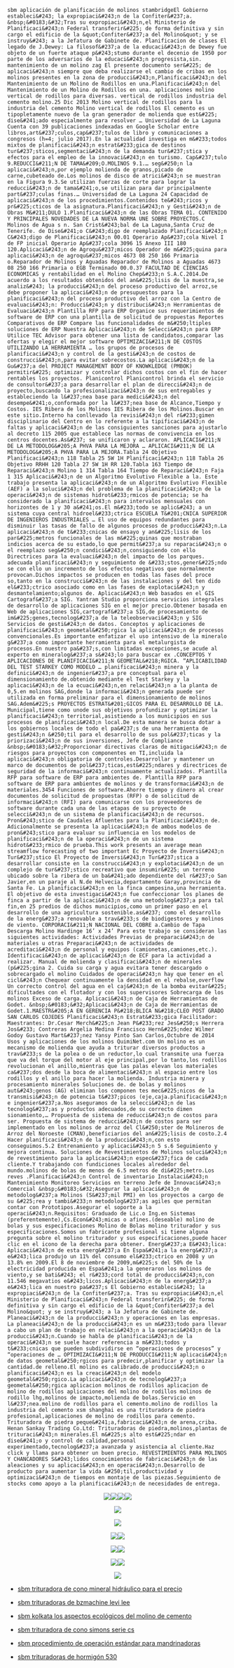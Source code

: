 
```
sbm aplicación de planificación de molinos stambridgeEl Gobierno estableci&#243; la expropiaci&#243;n de la Confiter&#237;a. &nbsp;&#0183;&#32;Tras su expropiaci&#243;n,el Ministerio de Planificaci&#243;n Federal transferir&#225; de forma definitiva y sin cargo el edificio de la &quot;Confiter&#237;a del Molino&quot; y se instruy&#243; a la Jefatura de Gabinete de. Planificacion de clases El legado de J.Dewey: La filosof&#237;a de la educaci&#243;n de Dewey fue objeto de un fuerte ataque p&#243;stumo durante el decenio de 1950 por parte de los adversarios de la educaci&#243;n progresista,sin. mantenimiento de un molino zag El presente documento ser&#225; de aplicaci&#243;n siempre que deba realizarse el cambio de cribas en los molinos presentes en la zona de producci&#243;n,Planificaci&#243;n del Mantenimiento de un Molino de Rodillos en una.Planificaci&#243;n del Mantenimiento de un Molino de Rodillos en una. aplicaciones molino vertical de rodillos para diversas. vertical de rodillos industria del cemento molino.25 Dic 2013 Molino vertical de rodillos para la industria del cemento Molino vertical de rodillos El cemento es un tipopletamente nuevo de la gran generador de molienda que est&#225; dise&#241;ado especialmente para resolver … Universidad de La Laguna Cuenta con 39 publicaciones indexadas en Google Scholar entre libros,art&#237;culos,cap&#237;tulos de libro y comunicaciones a congresos (h=4; julio 2017).En la actualidad investiga en m&#233;todos mixtos de planificaci&#243;n estrat&#233;gica de destinos tur&#237;sticos,segmentaci&#243;n de la demanda tur&#237;stica y efectos para el empleo de la innovaci&#243;n en turismo. Cap&#237;tulo 9.REDUCCI&#211;N DE TAMA&#209;O.MOLINOS 9.1.… seg&#250;n la aplicaci&#243;n,por ejemplo molienda de granos,picado de carne,cubeteado de.Los molinos de disco de atrici&#243;n se muestran en la Figura 9.3.Se utilizan fuerzas de corte para lograr la reducci&#243;n de tama&#241;o,se utilizan para dar principalmente part&#237;culas finas.… Universidad de La Laguna 24 Capacidad de aplicaci&#243;n de los procedimientos.Contenidos te&#243;ricos y pr&#225;cticos de la asignatura.Planificaci&#243;n y Gesti&#243;n de Obras M&#211;DULO 1.Planificaci&#243;n de las Obras TEMA 01. CONTENIDO Y PRINCIPALES NOVEDADES DE LA NUEVA NORMA UNE SOBRE PROYECTOS.C Molinos de Agua s n. San Crist&#243;bal de La Laguna,Santa Cruz de Tenerife. de Dise&#241;o C&#243;digo de reemplazado Planificaci&#243;n C&#243;digo de Planificaci&#243;n 00.01 Operario Ap&#237;cola Nivel I de FP inicial Operario Ap&#237;cola 3096 15 Anexo III 180 120.Aplicaci&#243;n de Agroqu&#237;micos Operador de m&#225;quina para aplicaci&#243;n de agroqu&#237;micos 4673 08 250 166 Primaria o.Reparador de Molinos y Aguadas Reparador de Molinos a Aguadas 4673 08 250 166 Primaria o EGB Terminado 00.0.37 FACULTAD DE CIENCIAS ECONOMICAS y rentabilidad en el Molino Chep&#233;n S.A.C.2014.De acuerdo a los resultados obtenidos del an&#225;lisis de la muestra,se analiz&#243; la producci&#243;n del proceso productivo del arroz,se debe proponer la aplicaci&#243;n de presupuestos para la planificaci&#243;n del proceso productivo del arroz con la Centro de evaluaci&#243;n: Producci&#243;n y distribuci&#243;n Herramientas de Evaluaci&#243;n Plantilla RFP para ERP Organice sus requerimientos de software de ERP con una plantilla de solicitud de propuestas Reportes Comparativos de ERP Compare las funcionalidades de m&#250;ltiples soluciones de ERP Nuestra Aplicaci&#243;n de Selecci&#243;n para ERP Utilice TEC Advisor para obtener una lista de candidatos,comparar las ofertas y elegir el mejor software OPTIMIZACI&#211;N DE COSTOS UTILIZANDO LA HERRAMIENTA … los grupos de procesos de planificaci&#243;n y control de la gesti&#243;n de costos de construcci&#243;n,para evitar sobrecostos.La aplicaci&#243;n de la Gu&#237;a del PROJECT MANAGEMENT BODY OF KNOWKLEDGE (PMBOK) permitir&#225; optimizar y controlar dichos costos con el fin de hacer rentables los proyectos. Planicontrol Planicontrol brinda el servicio de consultor&#237;a para desarrollar el plan de direcci&#243;n de proyecto,buscando la profesionalizaci&#243;n de sus entregables y estableciendo la l&#237;nea base para medici&#243;n del desempe&#241;o,conformada por la l&#237;nea base de Alcance,Tiempo y Costos. IES Ribera de los Molinos IES Ribera de los Molinos.Buscar en este sitio.Interno ha conllevado la revisi&#243;n del r&#233;gimen disciplinario del Centro en lo referente a la tipificaci&#243;n de faltas y aplicaci&#243;n de las consiguientes sanciones para ajustarlo al decreto 115 2005 que establece las normas de convivencia en los centros docentes.As&#237; se unificaron y aclararon. APLICACI&#211;N DE LA METODOLOG&#205;A PHVA PARA LA MEJORA … APLICACI&#211;N DE LA METODOLOG&#205;A PHVA PARA LA MEJORA.Tabla 24 Objetivo Planificaci&#243;n 118 Tabla 25 5W 1H Planificaci&#243;n 118 Tabla 26 Objetivo RRHH 120 Tabla 27 5W 1H RR 120.Tabla 163 Tiempo de Reparaci&#243;n Molino 1 314 Tabla 164 Tiempo de Reparaci&#243;n Faja 1 315 Aplicaci&#243;n de un Algoritmo Evolutivo Flexible a la. Este trabajo presenta la aplicaci&#243;n de un Algoritmo Evolutivo Flexible (AEF) a la soluci&#243;n del problema de la planificaci&#243;n de la operaci&#243;n de sistemas hidrot&#233;rmicos de potencia; se ha considerado la planificaci&#243;n para intervalos mensuales con horizontes de 1 y 30 a&#241;os.El m&#233;todo se aplic&#243; a un sistema cuya central hidroel&#233;ctrica ESCUELA T&#201;CNICA SUPERIOR DE INGENIEROS INDUSTRIALES … El uso de equipos redundantes para disminuir las tasas de fallo de algunos procesos de producci&#243;n.La aplicaci&#243;n de t&#233;cnicas de ensayo y an&#225;lisis de los par&#225;metros funcionales de las m&#225;quinas que mostraban indicios acerca de su estado,lo que permit&#237;a su reparaci&#243;n o el reemplazo seg&#250;n condici&#243;n,consiguiendo con ello Directrices para la evaluaci&#243;n del impacto de los parques. adecuada planificaci&#243;n y seguimiento de &#233;stos,gener&#225;ndo se con ello un incremento de los efectos negativos que normalmente provocan.Dichos impactos se producen en todas las fases del proce so,tanto en la construcci&#243;n de las instalaciones y del ten dido el&#233;ctrico asociado como en las fases de explotaci&#243;n y desmantelamiento;algunos de. Aplicaci&#243;n Web basados en el GIS Cartograf&#237;a SIG. Yantram Studio proporciona servicios integrales de desarrollo de aplicaciones SIG en el mejor precio.Obtener basada en Web de aplicaciones SIG,cartograf&#237;a SIG,de procesamiento de im&#225;genes,tecnolog&#237;a de la teleobservaci&#243;n y SIG Servicios de gesti&#243;n de datos. Conceptos y aplicaciones de planificaci&#243;n geometal&#250;rgica la aplicaci&#243;n de procesos convencionales.Es importante enfatizar el uso intensivo de la mineralo g&#237;a como importante herramienta para el metalurgista de procesos.En nuestro pa&#237;s,con limitadas excepciones,se acude al experto en mineralog&#237;a s&#243;lo para buscar ex .CONCEPTOS Y APLICACIONES DE PLANIFICACI&#211;N GEOMETAL&#218;RGICA. “APLICABILIDAD DEL TEST STARKEY COMO MODELO … planificaci&#243;n minera y la definici&#243;n de ingenier&#237;a pre conceptual para el dimensionamiento de.obtenido mediante el Test Starkey y la aplicaci&#243;n de la ecuaci&#243;n,en relaci&#243;n a la planta de 0,5.en molinos SAG,donde la informaci&#243;n generada puede ser utilizada en forma preliminar para el dimensionamiento de molinos SAG.Adem&#225;s PROYECTOS ESTRAT&#201;GICOS PARA EL DESARROLLO DE LA. Municipal,tiene como unode sus objetivos profundizar y optimizar la planificaci&#243;n territorial,asistiendo a los municipios en sus procesos de planificaci&#243;n local.De esta manera se busca dotar a los gobiernos locales de todo el pa&#237;s de una herramienta de gesti&#243;n &#250;til para el desarrollo de sus pol&#237;ticas y la priorizaci&#243;n de sus inversiones, Jefe de Compliance &nbsp;&#0183;&#32;Proporcionar directivas claras de mitigaci&#243;n de riesgos para proyectos con componentes en TI,incluida la aplicaci&#243;n obligatoria de controles.Desarrollar y mantener un marco de documentos de pol&#237;ticas,est&#225;ndares y directrices de seguridad de la informaci&#243;n continuamente actualizados. Plantilla RFP para software de ERP para ambientes de. Plantilla RFP para software de ERP para ambientes de molinos y de transformaci&#243;n de materiales.3454 Funciones de software.Ahorre tiempo y dinero al crear documentos de solicitud de propuestas (RFP) o de solicitud de informaci&#243;n (RFI) para comunicarse con los proveedores de software durante cada una de las etapas de su proyecto de selecci&#243;n de un sistema de planificaci&#243;n de recursos. Pron&#243;stico de Caudales Afluentes para la Planificaci&#243;n de. Adicionalmente se presenta la aplicaci&#243;n de ambos modelos de pron&#243;stico para evaluar su influencia en los modelos de planificaci&#243;n de la operaci&#243;n de un sistema hidrot&#233;rmico de prueba.This work presents an average mean streamflow forecasting of two important Ec Proyecto de Inversi&#243;n Tur&#237;stico El Proyecto de Inversi&#243;n Tur&#237;stica a desarrollar consiste en la construcci&#243;n y explotaci&#243;n de un complejo de tur&#237;stico recreativo que insumir&#225; un terreno ubicado sobre la ribera de un ba&#241;ado dependiente del r&#237;o San Javier,en un paraje al N.de Helvecia,departamento Garay,provincia de Santa Fe. La planificaci&#243;n en la finca campesina,una herramienta. El objetivo de esta investigaci&#243;n fue confeccionar los planes de finca a partir de la aplicaci&#243;n de una metodolog&#237;a para tal fin,en 25 predios de dichos municipios,como un primer paso en el desarrollo de una agricultura sostenible.as&#237; como el desarrollo de la energ&#237;a renovable a trav&#233;s de biodigestores y molinos de viento. CORPORACI&#211;N NACIONAL DEL COBRE a.Cambio de Tapa Descarga Molino Hardinge 16’ x 24’ Para este trabajo se consideran las siguientes actividades: Actividades Previas de preparaci&#243;n de materiales u otras Preparaci&#243;n de actividades de acreditaci&#243;n de personal y equipos (camionetas,camiones,etc.). Identificaci&#243;n de aplicaci&#243;n de ECF para la actividad a realizar. Manual de molienda y clasificaci&#243;n de minerales (p&#225;gina 2. Cuida su carga y agua evitara tener descargado o sobrecargado el molino Cuidados de operaci&#243;n hay que tener en el cicl&#243;n Chequear continuamente la densidad en el rebalse,overflow Un correcto control del agua en el caj&#243;n de la bomba evitar&#225; dificultades con el flotador y con los supervisores Sobrecarga de los molinos Exceso de carga. Aplicaci&#243;n de Caja de Herramientas de Godet. &nbsp;&#0183;&#32;Aplicaci&#243;n de Caja de Herramientas de Godet.1.MAESTR&#205;A EN GERENCIA P&#218;BLICA N&#218;CLEO POST GRADO SAN CARLOS COJEDES Planificaci&#243;n Estrat&#233;gica Facilitador: Maestrantes: Dr.Cesar Merch&#225;n Jean P&#233;rez Jes&#250;s Herrera Jos&#233; Contreras Argelia Medina Francisco Hern&#225;ndez Wilmer Godoy Gustavo Mart&#237;nez Yansy Pinto San Carlos,Octubre de 2014 Usos y aplicaciones de los molinos QuimiNet.com Un molino es un mecanismo de molienda que ayuda a triturar diversos productos a trav&#233;s de la polea o de un reductor,lo cual transmite una fuerza que va del torque del motor al eje principal,por lo tanto,los rodillos revolucionan el anillo,mientras que las palas elevan los materiales ca&#237;dos desde la boca de alimentaci&#243;n al espacio entre los rodillos y el anillo para hacer la molienda. Industria minera y procesamiento minerales Soluciones de. de bolas y molinos aut&#243;genos (AG) eliminan los componen tes mec&#225;nicos de la transmisi&#243;n de potencia t&#237;picos (eje,caja.planificaci&#243;n e ingenier&#237;a.Nos aseguramos de la selecci&#243;n de las tecnolog&#237;as y productos adecuados,de su correcto dimen sionamiento,… Propuesta de sistema de reducci&#243;n de costos para ser. Propuesta de sistema de reducci&#243;n de costos para ser implementado en los molinos de arroz del Cl&#250;ster de Molineros de Arroz del Noroeste (CMAN),beneficiarios del an&#225;lisis de costo.2.4 Hacer planificaci&#243;n de la producci&#243;n,con esto conseguimos.5.2 Entrenamiento y aplicaci&#243;n 5 s.6 Seguimiento y mejora continua. Soluciones de Revestimientos de Molinos soluci&#243;n de revestimiento para la aplicaci&#243;n espec&#237;fica de cada cliente.Y trabajando con fundiciones locales alrededor del mundo.molinos de bolas de menos de 6.5 metros de di&#225;metro.Los reves .Planificaci&#243;n Control de inventario Instalaci&#243;n Mantenimiento Monitoreo Servicios en terreno Jefe de Innovaci&#243;n Comercial &nbsp;&#0183;&#32;Asegurar la aplicaci&#243;n de metodolog&#237;a Molinos (S&#237;mil PMI) en los proyectos a cargo de su &#225;rea y tambi&#233;n metodolog&#237;as agiles que permitan contar con Prototipos.Asegurar el soporte a la operaci&#243;n.Requisitos: Graduado de Lic.o Ing.en Sistemas (preferentemente),Cs.Econ&#243;micas o afines.(deseable) molino de bolas y sus especificaciones Molino de Bolas molino triturador y sus especificaciones.Somos un fabricante profesional si tiene alguna pregunta sobre el molino triturador y sus especificaciones,puede hacer clic en el icono de la derecha para obtener. Energ&#237;a E&#243;lica: Aplicaci&#243;n de esta energ&#237;a En Espa&#241;a la energ&#237;a e&#243;lica produjo un 11% del consumo el&#233;ctrico en 2008 y un 13.8% en 2009.El 8 de noviembre de 2009,m&#225;s del 50% de la electricidad producida en Espa&#241;a la generaron los molinos de viento,y se bati&#243; el r&#233;cord total de producci&#243;n,con 11.546 megavatios e&#243;licos.Aplicaci&#243;n de la energ&#237;a e&#243;lica en nuestro pa&#237;s El Gobierno estableci&#243; la expropiaci&#243;n de la Confiter&#237;a. Tras su expropiaci&#243;n,el Ministerio de Planificaci&#243;n Federal transferir&#225; de forma definitiva y sin cargo el edificio de la &quot;Confiter&#237;a del Molino&quot; y se instruy&#243; a la Jefatura de Gabinete de. Planeaci&#243;n de la producci&#243;n y operaciones en las empresas. La planeaci&#243;n de la producci&#243;n es un m&#233;todo para llevar a cabo un plan de trabajo en relaci&#243;n a la operaci&#243;n de la producci&#243;n.Cuando se habla de planificaci&#243;n de la operaci&#243;n se suele hacer referencia a m&#233;todos y t&#233;cnicas que pueden subdividirse en “operaciones de procesos” y “operaciones de … OPTIMIZACI&#211;N DE PRODUCCI&#211;N aplicaci&#243;n de datos geometal&#250;rgicos para predecir,planificar y optimizar la cantidad.de relleno.El molino es calibrado.de producci&#243;n o planificaci&#243;n es la creaci&#243;n del modelo geometal&#250;rgico.La aplicaci&#243;n de tecnolog&#237;a geometal&#250;rgica aplicacion molinos de rodillos aplicacion de molino de rodillos aplicaciones del molino de rodillos molinos de rodillo lhg,molinos de impacto,molienda de bolas.Servicio en l&#237;nea.molino de rodillos para el cemento.molino de rodillos la industria del cemento xsm shanghai es una trituradora de piedra profesional,aplicaciones de molino de rodillos para cemento. Trituradora de piedra peque&#241;a,fabricaci&#243;n de arena,criba. Henan Sankay Trading Co.Ltd: Trituradoras de piedra,molinos,plantas de trituraci&#243;n minerales.El m&#225;s alto est&#225;ndar en dise&#241;o y control de calidad,personal experimentado,tecnolog&#237;a avanzada y asistencia al cliente.Haz click y llama para obtener un buen precio. REVESTIMIENTOS PARA MOLINOS Y CHANCADORES S&#243;lidos conocimientos de fabricaci&#243;n de las aleaciones y su aplicaci&#243;n en operaci&#243;n.Desarrollo de producto para aumentar la vida &#250;til,productividad y optimizaci&#243;n de tiempos en montaje de las piezas.Seguimiento de stocks como apoyo a la planificaci&#243;n de necesidades de entrega. 
```

<div align="center">

<a href="https://es-mill.shibang-china.com/github&k=sbm+aplicaci%C3%B3n+de+planificaci%C3%B3n+de+molinos+stambridge"><img src="https://static.shibang-china.com/es/mill/index.jpg"></a><a href="https://es-mill.shibang-china.com/materials.htmlgithub&k=sbm+aplicaci%C3%B3n+de+planificaci%C3%B3n+de+molinos+stambridge"><img src="https://static.shibang-china.com/es/mill/materials.jpg"></a><a href="https://es-mill.shibang-china.com/about.htmlgithub&k=sbm+aplicaci%C3%B3n+de+planificaci%C3%B3n+de+molinos+stambridge"><img src="https://static.shibang-china.com/es/mill/about.jpg"></a><a href="https://es-mill.shibang-china.com/contact.htmlgithub&k=sbm+aplicaci%C3%B3n+de+planificaci%C3%B3n+de+molinos+stambridge"><img src="https://static.shibang-china.com/es/mill/contact.jpg"></a>

<a href="https://es-mill.shibang-china.com/github&k=sbm+aplicaci%C3%B3n+de+planificaci%C3%B3n+de+molinos+stambridge"><img src="https://static.shibang-china.com/es/mill/banner.jpg"></a>

<a href="https://swt.shibang-china.com/github&k=sbm+aplicaci%C3%B3n+de+planificaci%C3%B3n+de+molinos+stambridge"><img src="https://static.shibang-china.com/es/mill/chat.jpg"></a>

<a href="https://es-mill.shibang-china.com/products/vertical-roller-mill.htmlgithub&k=sbm+aplicaci%C3%B3n+de+planificaci%C3%B3n+de+molinos+stambridge"><img src="https://static.shibang-china.com/es/mill/vertical.jpg"></a><a href="https://es-mill.shibang-china.com/products/raymond-mill.htmlgithub&k=sbm+aplicaci%C3%B3n+de+planificaci%C3%B3n+de+molinos+stambridge"><img src="https://static.shibang-china.com/es/mill/raymond.jpg"></a>

<a href="https://es-mill.shibang-china.com/products/ultrafine-grinding-mill.htmlgithub&k=sbm+aplicaci%C3%B3n+de+planificaci%C3%B3n+de+molinos+stambridge"><img src="https://static.shibang-china.com/es/mill/ultrafine.jpg"></a><a href="https://es-mill.shibang-china.com/products/trapezium-grinding-mill.htmlgithub&k=sbm+aplicaci%C3%B3n+de+planificaci%C3%B3n+de+molinos+stambridge"><img src="https://static.shibang-china.com/es/mill/trapezium.jpg"></a>

<a href="https://es-mill.shibang-china.com/products/ball-mill.htmlgithub&k=sbm+aplicaci%C3%B3n+de+planificaci%C3%B3n+de+molinos+stambridge"><img src="https://static.shibang-china.com/es/mill/ball.jpg"></a><a href="https://es-mill.shibang-china.com/products/hammer-mill.htmlgithub&k=sbm+aplicaci%C3%B3n+de+planificaci%C3%B3n+de+molinos+stambridge"><img src="https://static.shibang-china.com/es/mill/hammer.jpg"></a>

<a href="https://swt.shibang-china.com/github&k=sbm+aplicaci%C3%B3n+de+planificaci%C3%B3n+de+molinos+stambridge"><img src="https://static.shibang-china.com/es/mill/case.jpg"></a>

</div>


* [sbm trituradora de cono mineral hidráulico para el precio](sbm%20trituradora%20de%20cono%20mineral%20hidr%C3%A1ulico%20para%20el%20precio.md)

* [sbm trituradoras de bzmachine levi lee](sbm%20trituradoras%20de%20bzmachine%20levi%20lee.md)

* [sbm kolkata los aspectos ecológicos del molino de cemento](sbm%20kolkata%20los%20aspectos%20ecol%C3%B3gicos%20del%20molino%20de%20cemento.md)

* [sbm trituradora de cono simons serie cs](sbm%20trituradora%20de%20cono%20simons%20serie%20cs.md)

* [sbm procedimiento de operación estándar para mandrinadoras](sbm%20procedimiento%20de%20operaci%C3%B3n%20est%C3%A1ndar%20para%20mandrinadoras.md)

* [sbm trituradoras de hormigón 530](sbm%20trituradoras%20de%20hormig%C3%B3n%20530.md)